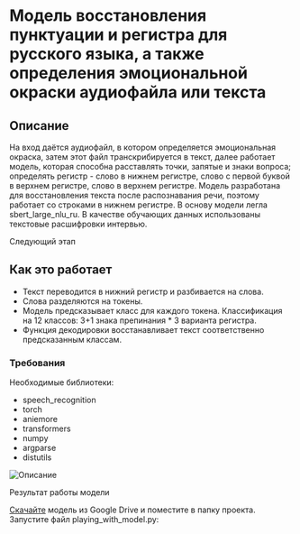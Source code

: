 # Модель восстановления пунктуации и регистра для русского языка, а также определения эмоциональной окраски аудиофайла или текста

## Описание
На вход даётся аудиофайл, в котором определяется эмоциональная окраска, затем этот файл транскрибируется в текст, далее работает модель, которая способна расставлять точки, запятые и знаки вопроса; определять регистр - слово в нижнем регистре, слово с первой буквой в верхнем регистре, слово в верхнем регистре. Модель разработана для восстановления текста после распознавания речи, поэтому работает со строками в нижнем регистре. В основу модели легла sbert_large_nlu_ru. В качестве обучающих данных использованы текстовые расшифровки интервью.

Следующий этап

## Как это работает

- Текст переводится в нижний регистр и разбивается на слова.
- Слова разделяются на токены.
- Модель предсказывает класс для каждого токена. Классификация на 12 классов: 3+1 знака препинания * 3 варианта регистра.
- Функция декодировки восстанавливает текст соответственно предсказанным классам.

### Требования
Необходимые библиотеки:
- speech_recognition
- torch
- aniemore
- transformers
- numpy
- argparse
- distutils



![Описание](https://github.com/Loon-Bit-Loop/ml_developments_first/blob/main/sbert_punc_case_ru/screen/demo1.png)

Результат работы модели

<a href='https://drive.google.com/file/d/1LoHC3pD3tXHqni0EbGDjKayj-P8cZWt4/view?usp=sharing'> Скачайте</a> модель из Google Drive и поместите в папку проекта.
Запустите файл playing_with_model.py:
